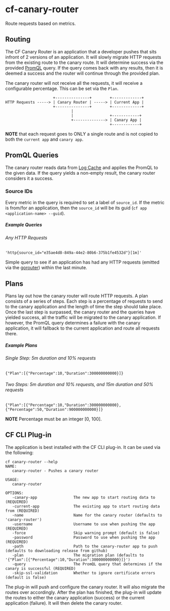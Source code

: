 # cf-canary-router
Route requests based on metrics.

## Routing
The CF Canary Router is an application that a developer pushes that sits
infront of 2 versions of an application. It will slowly migrate HTTP requests
from the existing route to the canary route. It will determine success via the
provided [PromQL][prom-ql] query. If the query comes back with any results,
then it is deemed a success and the router will continue through the provided
plan.

The canary router will not receive all the requests, it will receive a
configurable percentage. This can be set via the `Plan`.

```
                     +---------------+        +-------------+
HTTP Requests -----> | Canary Router | -----> | Current App |
                     +---------------+        +-------------+
                             |
                             |                +------------+
                             +--------------> | Canary App |
                                              +------------+
```

**NOTE** that each request goes to ONLY a single route and is not copied to
both the `current app` and `canary app`.

## PromQL Queries
The canary router reads data from [Log Cache][log-cache] and applies the
PromQL to the given data. If the query yields a non-empty result, the canary
router considers it a success.

### Source IDs
Every metric in the query is required to set a label of `source_id`. If the metric is from/for an application, then the `source_id` will be its guid (`cf app <application-name> --guid`).

##### Example Queries

###### Any HTTP Requests
```
'http{source_id="e35ae4d8-849a-44e2-80b6-375b1fe4532d"}[1m]'
```
Simple query to see if an application has had any HTTP requests (emitted via
the [gorouter][gorouter]) within the last minute.

## Plans
Plans lay out how the canary router will route HTTP requests. A plan consists
of a series of steps. Each step is a percentage of requests to send to the
canary application and the length of time the step should take place. Once the
last step is surpassed, the canary router and the queries have yielded
success, all the traffic will be migrated to the canary application. If
however, the PromQL query determines a failure with the canary application, it
will fallback to the current application and route all requests there.

##### Example Plans

###### Single Step: 5m duration and 10% requests
```
{"Plan":[{"Percentage":10,"Duration":300000000000}]}
```

###### Two Steps: 5m duration and 10% requests, and 15m duration and 50% requests
```
{"Plan":[{"Percentage":10,"Duration":300000000000},{"Percentage":50,"Duration":900000000000}]}
```

**NOTE** Percentage must be an integer [0, 100].


## CF CLI Plug-in
The application is best installed with the CF CLI plug-in. It can be used via
the following:

```
cf canary-router --help
NAME:
   canary-router - Pushes a canary router

USAGE:
   canary-router

OPTIONS:
   -canary-app                The new app to start routing data to (REQUIRED)
   -current-app               The existing app to start routing data from (REQUIRED)
   -name                      Name for the canary router (defaults to 'canary-router')
   -username                  Username to use when pushing the app (REQUIRED)
   -force                     Skip warning prompt (default is false)
   -password                  Password to use when pushing the app (REQUIRED)
   -path                      Path to the canary-router app to push (defaults to downloading release from github)
   -plan                      The migration plan (defaults to '{"Plan":[{"Percentage":10,"Duration":300000000000}]}')
   -query                     The PromQL query that determines if the canary is successful (REQUIRED)
   -skip-ssl-validation       Whether to ignore certificate errors (default is false)
```

The plug-in will push and configure the canary router. It will also migrate
the routes over accordingly. After the plan has finished, the plug-in will
update the routes to either the canary application (success) or the current
application (failure). It will then delete the canary router.

[prom-ql]:   https://prometheus.io/docs/prometheus/latest/querying/basics/
[log-cache]: https://github.com/cloudfoundry/log-cache
[gorouter]:  https://github.com/cloudfoundry/gorouter
